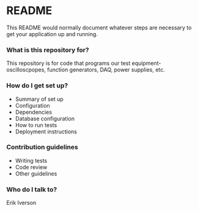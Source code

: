 # README #

This README would normally document whatever steps are necessary to get your application up and running.

### What is this repository for? ###
This repository is for code that programs our test equipment- oscilloscpopes, function generators, DAQ, power supplies, etc.

### How do I get set up? ###

* Summary of set up
* Configuration
* Dependencies
* Database configuration
* How to run tests
* Deployment instructions

### Contribution guidelines ###

* Writing tests
* Code review
* Other guidelines

### Who do I talk to? ###

Erik Iverson